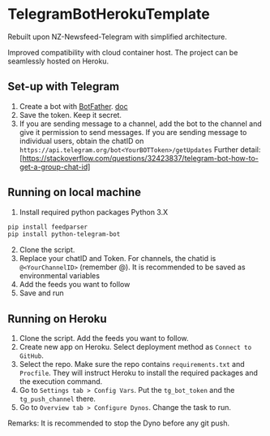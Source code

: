 # TelegramBotHerokuTemplate

Rebuilt upon NZ-Newsfeed-Telegram with simplified architecture.

Improved compatibility with cloud container host. The project can be seamlessly hosted on Heroku.

## Set-up with Telegram

1. Create a bot with [BotFather](https://t.me/BotFather). [doc](https://botsfortelegram.com/project/the-bot-father/)
2. Save the token. Keep it secret.
3. If you are sending message to a channel, add the bot to the channel and give it permission to send messages. If you are sending message to individual users, obtain the chatID on `https://api.telegram.org/bot<YourBOTToken>/getUpdates`
Further detail: [https://stackoverflow.com/questions/32423837/telegram-bot-how-to-get-a-group-chat-id]

## Running on local machine

1. Install required python packages
Python 3.X
```sh 
pip install feedparser
pip install python-telegram-bot
```
2. Clone the script.
3. Replace your chatID and Token. For channels, the chatid is `@<YourChannelID>` (remember @). It is recommended to be saved as environmental variables
4. Add the feeds you want to follow
4. Save and run

## Running on Heroku

1. Clone the script. Add the feeds you want to follow.
2. Create new app on Heroku. Select deployment method as `Connect to GitHub`.
3. Select the repo. Make sure the repo contains `requirements.txt` and `Procfile`. They will instruct Heroku to install the required packages and the execution command.
4. Go to `Settings tab > Config Vars`. Put the `tg_bot_token` and the `tg_push_channel` there.
5. Go to `Overview tab > Configure Dynos`. Change the task to run.

Remarks: It is recommended to stop the Dyno before any git push.
